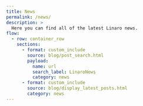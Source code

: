 ```yaml
---
title: News
permalink: /news/
description: >
  Here you can find all of the latest Linaro news.
flow:
  - row: container_row
    sections:
      - format: custom_include
        source: blog/post_search.html
        payload:
          name: url
          search_label: LinaroNews
          category: news
      - format: custom_include
        source: blog/display_latest_posts.html
        category: news
---
```

